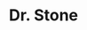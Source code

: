 ---
layout: lecteur.njk
tags : stone

title : Dr. Stone
episode : 008
saison : 1
iframe : https://dood.so/e/n2y03am4phdp

cc :  VostFr
---